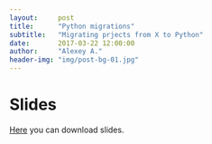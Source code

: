 ```yaml
---
layout:     post
title:      "Python migrations"
subtitle:   "Migrating prjects from X to Python"
date:       2017-03-22 12:00:00
author:     "Alexey A."
header-img: "img/post-bg-01.jpg"
---
```

# Slides

[Here](https://goo.gl/OU8XYn) you can download slides.

